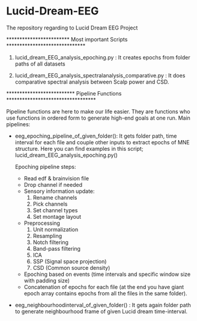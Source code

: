 # Lucid-Dream-EEG
The repository regarding to Lucid Dream EEG Project

************************ Most important Scripts ******************************
1) lucid_dream_EEG_analysis_epoching.py : It creates epochs from folder paths of all datasets

3) lucid_dream_EEG_analysis_spectralanalysis_comparative.py : It does comparative spectral analysis between Scalp power and CSD.

************************** Pipeline Functions **********************************

Pipeline functions are here to make our life easier. They are functions who use functions in ordered form to generate high-end goals at one run. 
Main pipelines:
* eeg_epoching_pipeline_of_given_folder(): It gets folder path, time interval for each file and couple other inputs to extract epochs of MNE structure.
  Here you can find examples in this script; lucid_dream_EEG_analysis_epoching.py() 
  
  Epoching pipeline steps:
  - Read edf & brainvision file
  - Drop channel if needed
  - Sensory information update:
    1) Rename channels
    2) Pick channels
    3) Set channel types
    4) Set montage layout
  - Preprocessing
    1) Unit normalization
    2) Resampling
    3) Notch filtering
    4) Band-pass filtering
    5) ICA
    6) SSP (Signal space projection)
    7) CSD (Common source density)
  - Epoching based on events (time intervals and specific window size with padding size)
  - Concatenation of epochs for each file (at the end you have giant epoch array contains epochs from all the files in the same folder).
  
* eeg_neighbourhoodinterval_of_given_folder() : It gets again folder path to generate neighbourhood frame of given Lucid dream time-interval.

